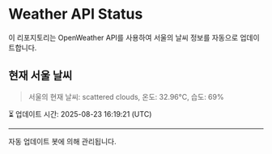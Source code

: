 
# Weather API Status

이 리포지토리는 OpenWeather API를 사용하여 서울의 날씨 정보를 자동으로 업데이트합니다.

## 현재 서울 날씨
> 서울의 현재 날씨: scattered clouds, 온도: 32.96°C, 습도: 69%

⏳ 업데이트 시간: 2025-08-23 16:19:21 (UTC)

---
자동 업데이트 봇에 의해 관리됩니다.
